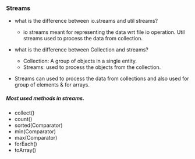 ### Streams
* what is the difference between io.streams and util streams?
     * io streams meant for representing the data wrt file io operation. Util streams used to process the data from collection. 

* what is the difference between Collection and streams?
     * Collection: A group of objects in a single entity. 
     * Streams: used to process the objects from the collection. 

* Streams can used to process the data from collections and also used for group of elements & for arrays.

##### Most used methods in streams.
* collect()  
* count() 
* sorted(Comparator) 
* min(Comparator) 
* max(Comparator) 
* forEach()
* toArray() 
